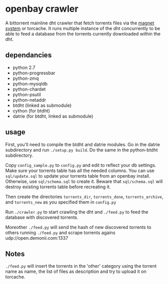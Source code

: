 openbay crawler
===============

A bittorrent mainline dht crawler that fetch torrents files via the
[magnet system](http://www.bittorrent.org/beps/bep_0009.html) or torcache.
It runs multiple instance of the dht concurrently to be able to feed a database
from the torrents currently downloaded within the dht.

## dependancies
  * python 2.7
  * python-progressbar
  * python-zmq
  * python-mysqldb
  * python-chardet
  * python-psutil
  * python-netaddr
  * btdht (linked as submodule)
  * cython (for btdht)
  * datrie (for btdht, linked as submodule)

## usage

First, you'll need to compile the btdht and datrie modules. Go in the datrie
subdirectory and run `./setup.py build`. Do the same in the python-btdht
subdirectory.

Copy `config_sample.py` to `config.py` and edit to reflect your db settings.
Make sure your torrents table has all the needed columns. You can use `sql/update.sql`
to update your torrents table from an openbay install. Otherwise, use `sql/schema.sql`
to create it. Beware that `sql/schema.sql` will destroy existing torrents table before
recreating it.

Then create the directories `torrents_dir`, `torrents_done`, `torrents_archive`, and 
`torrents_new` as you specified them in `config.py`

Run `./crawler.py` to start crawling the dht and `./feed.py` to feed the database
with discovered torrents.

Moreother `./feed.py` will send the hash of new discovered torrents to others 
running `./feed.py` and scrape torrents agains udp://open.demonii.com:1337

## Notes

`./feed.py` will insert the torrents in the 'other' category using the torrent
name as name, the list of files as description and try to upload it on torcache.
